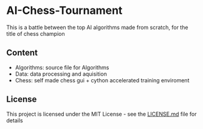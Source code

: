 # AI-Chess-Tournament

This is a battle between the top AI algorithms made from scratch, for the title of chess champion

## Content
* Algorithms: source file for Algorithms
* Data: data processing and aquisition
* Chess: self made chess gui + cython accelerated training enviroment
## License

This project is licensed under the MIT License - see the [LICENSE.md](LICENSE.md) file for details


